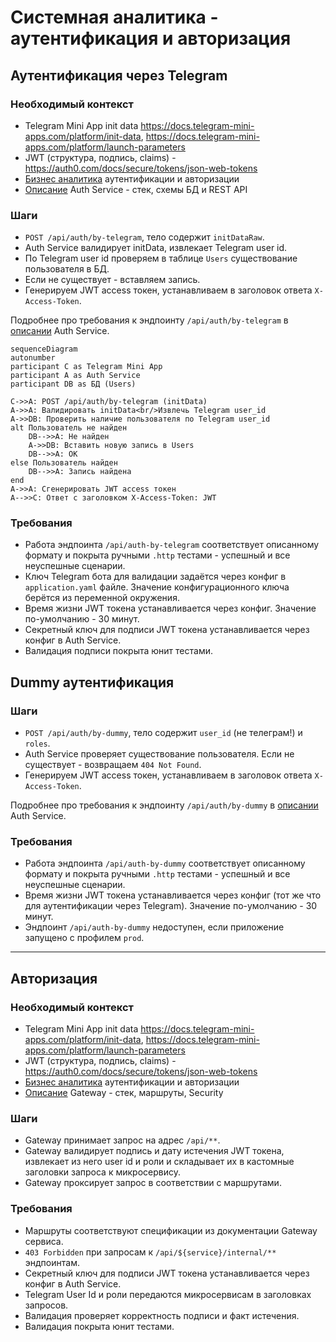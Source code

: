 # Системная аналитика - аутентификация и авторизация

## Аутентификация через Telegram

### Необходимый контекст

- Telegram Mini App init data https://docs.telegram-mini-apps.com/platform/init-data, https://docs.telegram-mini-apps.com/platform/launch-parameters
- JWT (структура, подпись, claims) - https://auth0.com/docs/secure/tokens/json-web-tokens
- [Бизнес аналитика](../../business-analytics/functionality/authentication-and-authorization.md) аутентификации и авторизации
- [Описание](../services/auth-service/index.md) Auth Service - стек, схемы БД и REST API

### Шаги

- `POST /api/auth/by-telegram`, тело содержит `initDataRaw`.
- Auth Service валидирует initData, извлекает Telegram user id.
- По Telegram user id проверяем в таблице `Users` существование пользователя в БД.
- Если не существует - вставляем запись.
- Генерируем JWT access токен, устанавливаем в заголовок ответа `X-Access-Token`.

Подробнее про требования к эндпоинту `/api/auth/by-telegram` в [описании](../services/auth-service/index.md) Auth Service.

```mermaid
sequenceDiagram
autonumber
participant C as Telegram Mini App
participant A as Auth Service
participant DB as БД (Users)

C->>A: POST /api/auth/by-telegram (initData)
A->>A: Валидировать initData<br/>Извлечь Telegram user_id
A->>DB: Проверить наличие пользователя по Telegram user_id
alt Пользователь не найден
    DB-->>A: Не найден
    A->>DB: Вставить новую запись в Users
    DB-->>A: OK
else Пользователь найден
    DB-->>A: Запись найдена
end
A->>A: Сгенерировать JWT access токен
A-->>C: Ответ с заголовком X-Access-Token: JWT
```

### Требования

- Работа эндпоинта `/api/auth-by-telegram` соответствует описанному формату и покрыта ручными `.http` тестами - успешный и все неуспешные сценарии.
- Ключ Telegram бота для валидации задаётся через конфиг в `application.yaml` файле. Значение конфигурационного ключа берётся из переменной окружения.
- Время жизни JWT токена устанавливается через конфиг. Значение по-умолчанию - 30 минут.
- Секретный ключ для подписи JWT токена устанавливается через конфиг в Auth Service.
- Валидация подписи покрыта юнит тестами.

## Dummy аутентификация

### Шаги

- `POST /api/auth/by-dummy`, тело содержит `user_id` (не телеграм!) и `roles`.
- Auth Service проверяет существование пользователя. Если не существует  - возвращаем `404 Not Found`.
- Генерируем JWT access токен, устанавливаем в заголовок ответа `X-Access-Token`.

Подробнее про требования к эндпоинту `/api/auth/by-dummy` в [описании](../services/auth-service/index.md) Auth Service.

### Требования

- Работа эндпоинта `/api/auth-by-dummy` соответствует описанному формату и покрыта ручными `.http` тестами - успешный и все неуспешные сценарии.
- Время жизни JWT токена устанавливается через конфиг (тот же что для аутентификации через Telegram). Значение по-умолчанию - 30 минут.
- Эндпоинт `/api/auth-by-dummy` недоступен, если приложение запущено с профилем `prod`.

---

## Авторизация

### Необходимый контекст

- Telegram Mini App init data https://docs.telegram-mini-apps.com/platform/init-data, https://docs.telegram-mini-apps.com/platform/launch-parameters
- JWT (структура, подпись, claims) - https://auth0.com/docs/secure/tokens/json-web-tokens
- [Бизнес аналитика](../../business-analytics/functionality/authentication-and-authorization.md) аутентификации и авторизации
- [Описание](..services/gateway/index.md) Gateway - стек, маршруты, Security

### Шаги

- Gateway принимает запрос на адрес `/api/**`.
- Gateway валидирует подпись и дату истечения JWT токена, извлекает из него user id и роли и складывает их в кастомные заголовки запроса к микросервису.
- Gateway проксирует запрос в соответствии с маршрутами.

### Требования

- Маршруты соответствуют спецификации из документации Gateway сервиса.
- `403 Forbidden` при запросам к `/api/${service}/internal/**` эндпоинтам.
- Секретный ключ для подписи JWT токена устанавливается через конфиг в Auth Service.
- Telegram User Id и роли передаются микросервисам в заголовках запросов.
- Валидация проверяет корректность подписи и факт истечения.
- Валидация покрыта юнит тестами.
